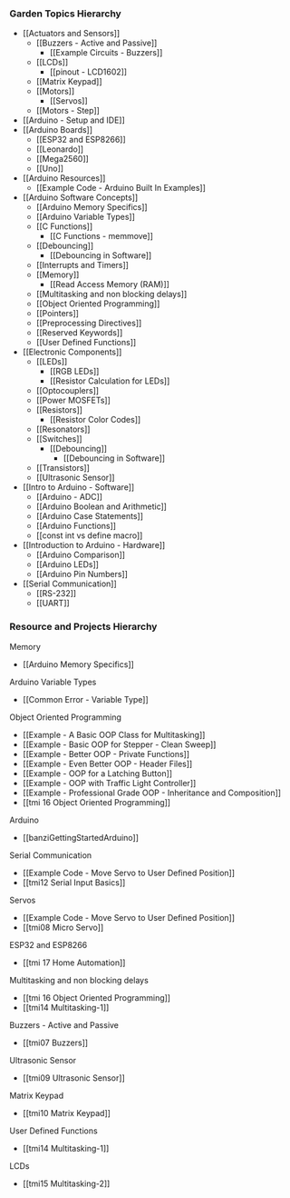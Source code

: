 
### Garden Topics Hierarchy
- [[Actuators and Sensors]]
  - [[Buzzers - Active and Passive]]
    - [[Example Circuits - Buzzers]]
  - [[LCDs]]
    - [[pinout - LCD1602]]
  - [[Matrix Keypad]]
  - [[Motors]]
    - [[Servos]]
  - [[Motors - Step]]
- [[Arduino - Setup and IDE]]
- [[Arduino Boards]]
  - [[ESP32 and ESP8266]]
  - [[Leonardo]]
  - [[Mega2560]]
  - [[Uno]]
- [[Arduino Resources]]
  - [[Example Code - Arduino Built In Examples]]
- [[Arduino Software Concepts]]
  - [[Arduino Memory Specifics]]
  - [[Arduino Variable Types]]
  - [[C Functions]]
    - [[C Functions - memmove]]
  - [[Debouncing]]
    - [[Debouncing in Software]]
  - [[Interrupts and Timers]]
  - [[Memory]]
    - [[Read Access Memory (RAM)]]
  - [[Multitasking and non blocking delays]]
  - [[Object Oriented Programming]]
  - [[Pointers]]
  - [[Preprocessing Directives]]
  - [[Reserved Keywords]]
  - [[User Defined Functions]]
- [[Electronic Components]]
  - [[LEDs]]
    - [[RGB LEDs]]
    - [[Resistor Calculation for LEDs]]
  - [[Optocouplers]]
  - [[Power MOSFETs]]
  - [[Resistors]]
    - [[Resistor Color Codes]]
  - [[Resonators]]
  - [[Switches]]
    - [[Debouncing]]
      - [[Debouncing in Software]]
  - [[Transistors]]
  - [[Ultrasonic Sensor]]
- [[Intro to Arduino - Software]]
  - [[Arduino - ADC]]
  - [[Arduino Boolean and Arithmetic]]
  - [[Arduino Case Statements]]
  - [[Arduino Functions]]
  - [[const int vs define macro]]
- [[Introduction to Arduino - Hardware]]
  - [[Arduino Comparison]]
  - [[Arduino LEDs]]
  - [[Arduino Pin Numbers]]
- [[Serial Communication]]
  - [[RS-232]]
  - [[UART]]


### Resource and Projects Hierarchy
Memory
- [[Arduino Memory Specifics]]

Arduino Variable Types
- [[Common Error - Variable Type]]

Object Oriented Programming
- [[Example - A Basic OOP Class for Multitasking]]
- [[Example - Basic OOP for Stepper - Clean Sweep]]
- [[Example - Better OOP - Private Functions]]
- [[Example - Even Better OOP - Header Files]]
- [[Example - OOP for a Latching Button]]
- [[Example - OOP with Traffic Light Controller]]
- [[Example - Professional Grade OOP - Inheritance and Composition]]
- [[tmi 16 Object Oriented Programming]]

Arduino
- [[banziGettingStartedArduino]]

Serial Communication
- [[Example Code - Move Servo to User Defined Position]]
- [[tmi12 Serial Input Basics]]

Servos
- [[Example Code - Move Servo to User Defined Position]]
- [[tmi08 Micro Servo]]

ESP32 and ESP8266
- [[tmi 17 Home Automation]]

Multitasking and non blocking delays
- [[tmi 16 Object Oriented Programming]]
- [[tmi14 Multitasking-1]]

Buzzers - Active and Passive
- [[tmi07 Buzzers]]

Ultrasonic Sensor
- [[tmi09 Ultrasonic Sensor]]

Matrix Keypad
- [[tmi10 Matrix Keypad]]

User Defined Functions
- [[tmi14 Multitasking-1]]

LCDs
- [[tmi15 Multitasking-2]]

